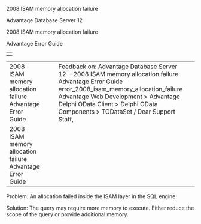 2008 ISAM memory allocation failure




Advantage Database Server 12  

2008 ISAM memory allocation failure

Advantage Error Guide

|  |
| --- |
|  |

|  |  |  |  |  |
| --- | --- | --- | --- | --- |
| 2008 ISAM memory allocation failure  Advantage Error Guide |  |  | Feedback on: Advantage Database Server 12 - 2008 ISAM memory allocation failure Advantage Error Guide error\_2008\_isam\_memory\_allocation\_failure Advantage Web Development > Advantage Delphi OData Client > Delphi OData Components > TODataSet / Dear Support Staff, |  |
| 2008 ISAM memory allocation failure  Advantage Error Guide |  |  |  |  |

Problem: An allocation failed inside the ISAM layer in the SQL engine.

Solution: The query may require more memory to execute. Either reduce the scope of the query or provide additional memory.